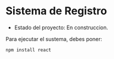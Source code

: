 <h1> Sistema de Registro </h1>

- Estado del proyecto: En construccion.

Para ejecutar el sustema, debes poner:

```npm install react```
